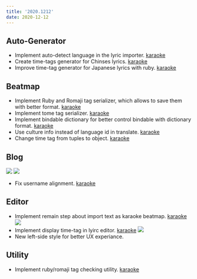 ```yaml
---
title: '2020.1212'
date: 2020-12-12
---
```


## Auto-Generator
- Implement auto-detect language in the lyric importer. [karaoke](#264#271@andy840119)
- Create time-tags generator for Chinses lyrics. [karaoke](#277@andy840119)
- Improve time-tag generator for Japanese lyrics with ruby. [karaoke](#280@andy840119)

## Beatmap
- Implement Ruby and Romaji tag serializer, which allows to save them with better format. [karaoke](#281@andy840119)
- Implement tome tag serializer. [karaoke](#282@andy840119)
- Implement bindable dictionary for better control bindable with dictionary format. [karaoke](#292@andy840119)
- Use culture info instead of language id in translate. [karaoke](#293#298@andy840119)
- Change time tag from tuples to object. [karaoke](#300@andy840119)

## Blog
![](res/change-log-before.png)
![](res/change-log-after.png)
- Fix username alignment. [karaoke](#269@andy840119)

## Editor
- Implement remain step about import text as karaoke beatmap. [karaoke](#268#287@andy840119)
![](res/lyric-editor-with-timetag.png)
- Implement display time-tag in lyirc editor. [karaoke](#284#289@andy840119)
![](res/redesign-left-side.png)
- New left-side style for better UX experiance.

## Utility
- Implement ruby/romaji tag checking utility. [karaoke](#276@andy840119)
